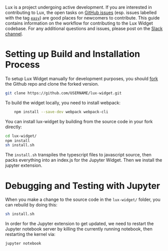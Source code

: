 Lux is a project undergoing active development. If you are interested in contributing to Lux, the open tasks on [GitHub issues](https://github.com/lux-org/lux-widget/issues) (esp. issues labelled with the tag [`easy`](https://github.com/lux-org/lux-widget/labels/easy)) are good places for newcomers to contribute. This guide contains information on the workflow for contributing to the Lux Widget codebase. For any additional questions and issues, please post on the [Slack channel](http://lux-project.slack.com/).

# Setting up Build and Installation Process

To setup Lux Widget manually for development purposes, you should [fork](https://docs.github.com/en/github/getting-started-with-github/fork-a-repo) the Github repo and clone the forked version.

```bash
git clone https://github.com/USERNAME/lux-widget.git
```

To build the widget locally, you need to install webpack:  

```bash
    npm install --save-dev webpack webpack-cli
```

You can install lux-widget by building from the source code in your fork directly:

```bash
cd lux-widget/
npm install 
sh install.sh
```
The `install.sh` transpiles the typescript files to javascript source, then packs everything into an index.js for the Jupyter Widget. Then we install the jupyter extension. 

# Debugging and Testing with Jupyter

When you make a change to the source code in the `lux-widget/` folder, you can rebuild by doing this: 

```bash
sh install.sh
```

In order for the Jupyter extension to get updated, we need to restart the Jupyter notebook server by killing the currently running notebook, then restarting the kernel via: 

```bash
jupyter notebook
```
